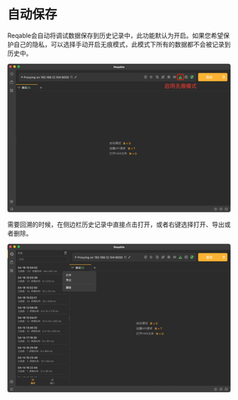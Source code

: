 # 自动保存

Reqable会自动将调试数据保存到历史记录中，此功能默认为开启。如果您希望保护自己的隐私，可以选择手动开启无痕模式，此模式下所有的数据都不会被记录到历史中。

![](arts/autosave_01.png)

需要回溯的时候，在侧边栏历史记录中直接点击打开，或者右键选择打开、导出或者删除。

![](arts/autosave_02.png)
